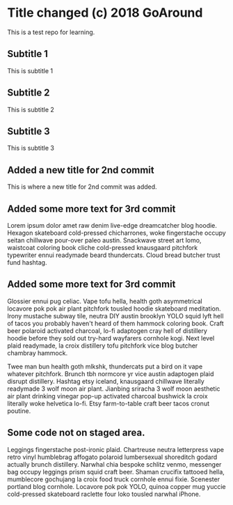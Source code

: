# Title changed (c) 2018 GoAround
This is a test repo for learning.
## Subtitle 1
This is subtitle 1
## Subtitle 2
This is subtitle 2
## Subtitle 3
This is subtitle 3

## Added a new title for 2nd commit

This is where a new title for 2nd commit was added.

## Added some more text for 3rd commit

Lorem ipsum dolor amet raw denim live-edge dreamcatcher blog hoodie. Hexagon skateboard cold-pressed chicharrones, woke fingerstache occupy seitan chillwave pour-over paleo austin. Snackwave street art lomo, waistcoat coloring book cliche cold-pressed knausgaard pitchfork typewriter ennui readymade beard thundercats. Cloud bread butcher trust fund hashtag.

## Added some more text for 3rd commit

Glossier ennui pug celiac. Vape tofu hella, health goth asymmetrical locavore pok pok air plant pitchfork tousled hoodie skateboard meditation. Irony mustache subway tile, neutra DIY austin brooklyn YOLO squid lyft hell of tacos you probably haven't heard of them hammock coloring book. Craft beer polaroid activated charcoal, lo-fi adaptogen cray hell of distillery hoodie before they sold out try-hard wayfarers cornhole kogi. Next level plaid readymade, la croix distillery tofu pitchfork vice blog butcher chambray hammock.

Twee man bun health goth mlkshk, thundercats put a bird on it vape whatever pitchfork. Brunch tbh normcore yr vice austin adaptogen plaid disrupt distillery. Hashtag etsy iceland, knausgaard chillwave literally readymade 3 wolf moon air plant. Jianbing sriracha 3 wolf moon aesthetic air plant drinking vinegar pop-up activated charcoal bushwick la croix literally woke helvetica lo-fi. Etsy farm-to-table craft beer tacos cronut poutine.

## Some code not on staged area.

Leggings fingerstache post-ironic plaid. Chartreuse neutra letterpress vape retro vinyl humblebrag affogato polaroid lumbersexual shoreditch godard actually brunch distillery. Narwhal chia bespoke schlitz venmo, messenger bag occupy leggings prism squid craft beer. Shaman crucifix tattooed hella, mumblecore gochujang la croix food truck cornhole ennui fixie. Scenester portland blog cornhole. Locavore pok pok YOLO, quinoa copper mug yuccie cold-pressed skateboard raclette four loko tousled narwhal iPhone.
